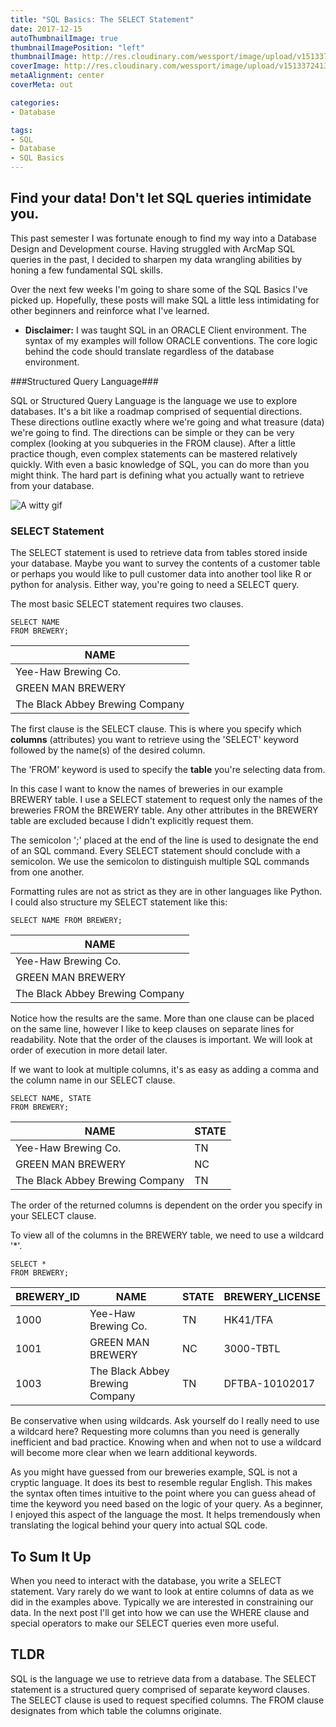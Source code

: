 ```yaml
---
title: "SQL Basics: The SELECT Statement"
date: 2017-12-15
autoThumbnailImage: true
thumbnailImagePosition: "left"
thumbnailImage: http://res.cloudinary.com/wessport/image/upload/v1513372413/mountain_sunset_iu7zey.jpg
coverImage: http://res.cloudinary.com/wessport/image/upload/v1513372413/mountain_sunset_iu7zey.jpg
metaAlignment: center
coverMeta: out

categories:
- Database

tags:
- SQL
- Database
- SQL Basics
---
```


## Find your data! Don't let SQL queries intimidate you. ##

<!--more-->
This past semester I was fortunate enough to find my way into a Database Design and Development course. Having struggled with ArcMap SQL queries in the past, I decided to sharpen my data wrangling abilities by honing a few fundamental SQL skills.

Over the next few weeks I'm going to share some of the SQL Basics I've picked up. Hopefully, these posts will make SQL a little less intimidating for other beginners and reinforce what I've learned.

* **Disclaimer:** I was taught SQL in an ORACLE Client environment. The syntax of my examples will follow ORACLE conventions. The core logic behind the code should translate regardless of the database environment.

###Structured Query Language###

SQL or Structured Query Language is the language we use to explore databases. It's a bit like a roadmap comprised of sequential directions. These directions outline exactly where we're going and what treasure (data) we're going to find. The directions can be simple or they can be very complex (looking at you subqueries in the FROM clause). After a little practice though, even complex statements can be mastered relatively quickly. With even a basic knowledge of SQL, you can do more than you might think. The hard part is defining what you actually want to retrieve from your database.

![A witty gif](https://media.giphy.com/media/3oKIPnuhcwE9tywW5y/giphy.gif)

### SELECT Statement ###

The SELECT statement is used to retrieve data from tables stored inside your database. Maybe you want to survey the contents of a customer table or perhaps you would like to pull customer data into another tool like R or python for analysis. Either way, you're going to need a SELECT query.

The most basic SELECT statement requires two clauses.

```
SELECT NAME
FROM BREWERY;
```
| NAME                            |
| ------------------------------- |
| Yee-Haw Brewing Co.             |
| GREEN MAN BREWERY               |
| The Black Abbey Brewing Company |


The first clause is the SELECT clause. This is where you specify which **columns** (attributes) you want to retrieve using the 'SELECT' keyword followed by the name(s) of the desired column.

The 'FROM' keyword is used to specify the **table** you're selecting data from.

In this case I want to know the names of breweries in our example BREWERY table. I use a SELECT statement to request only the names of the breweries FROM the BREWERY table. Any other attributes in the BREWERY table are excluded because I didn't explicitly request them.

The semicolon ';' placed at the end of the line is used to designate the end of an SQL command. Every SELECT statement should conclude with a semicolon. We use the semicolon to distinguish multiple SQL commands from one another.

Formatting rules are not as strict as they are in other languages like Python. I could also structure my SELECT statement like this:

```
SELECT NAME FROM BREWERY;
```
| NAME                            |
| ------------------------------- |
| Yee-Haw Brewing Co.             |
| GREEN MAN BREWERY               |
| The Black Abbey Brewing Company |

Notice how the results are the same. More than one clause can be placed on the same line, however I like to keep clauses on separate lines for readability. Note that the order of the clauses is important. We will look at order of execution in more detail later.

If we want to look at multiple columns, it's as easy as adding a comma and the column name in our SELECT clause.

```
SELECT NAME, STATE
FROM BREWERY;
```
| NAME                            | STATE |
| ------------------------------- | ----- |
| Yee-Haw Brewing Co.             | TN    |
| GREEN MAN BREWERY               | NC    |
| The Black Abbey Brewing Company | TN    |

The order of the returned columns is dependent on the order you specify in your SELECT clause.

To view all of the columns in the BREWERY table, we need to use a wildcard '*'.

```
SELECT *
FROM BREWERY;
```
| BREWERY_ID | NAME                            | STATE | BREWERY_LICENSE |
|----------- | ------------------------------- | ----- | --------------- |
| 1000       | Yee-Haw Brewing Co.             | TN    | HK41/TFA        |
| 1001       | GREEN MAN BREWERY               | NC    | 3000-TBTL       |
| 1003       | The Black Abbey Brewing Company | TN    | DFTBA-10102017  |

Be conservative when using wildcards. Ask yourself do I really need to use a wildcard here? Requesting more columns than you need is generally inefficient and bad practice. Knowing when and when not to use a wildcard will become more clear when we learn additional keywords.

As you might have guessed from our breweries example, SQL is not a cryptic language. It does its best to resemble regular English. This makes the syntax often times intuitive to the point where you can guess ahead of time the keyword you need based on the logic of your query. As a beginner, I enjoyed this aspect of the language the most. It helps tremendously when translating the logical behind your query into actual SQL code.

## To Sum It Up ##

When you need to interact with the database, you write a SELECT statement. Vary rarely do we want to look at entire columns of data as we did in the examples above. Typically we are interested in constraining our data. In the next post I'll get into how we can use the WHERE clause and special operators to make our SELECT queries even more useful.

## TLDR ##

SQL is the language we use to retrieve data from a database. The SELECT statement is a structured query comprised of separate keyword clauses. The SELECT clause is used to request specified columns. The FROM clause designates from which table the columns originate.
